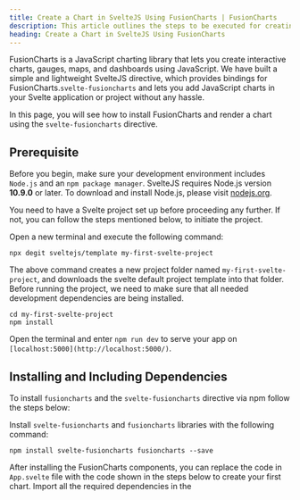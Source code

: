 ```yaml
---
title: Create a Chart in SvelteJS Using FusionCharts | FusionCharts
description: This article outlines the steps to be executed for creating your first chart using the svelte-fusioncharts component.
heading: Create a Chart in SvelteJS Using FusionCharts
---
```


FusionCharts is a JavaScript charting library that lets you create interactive charts, gauges, maps, and dashboards using JavaScript. We have built a simple and lightweight SvelteJS directive, which provides bindings for FusionCharts.`svelte-fusioncharts` and lets you add JavaScript charts in your Svelte application or project without any hassle.

In this page, you will see how to install FusionCharts and render a chart using the `svelte-fusioncharts` directive.

## Prerequisite

Before you begin, make sure your development environment includes `Node.js` and an `npm package manager`. SvelteJS requires Node.js version **10.9.0** or later. To download and install Node.js, please visit [nodejs.org](https://nodejs.org/).

You need to have a Svelte project set up before proceeding any further. If not, you can follow the steps mentioned below, to initiate the project.

Open a new terminal and execute the following command:

```shellscript
npx degit sveltejs/template my-first-svelte-project
```

The above command creates a new project folder named `my-first-svelte-project`, and downloads the svelte default project template into that folder. Before running the project, we need to make sure that all needed development dependencies are being installed.

```shellscript
cd my-first-svelte-project
npm install
```

Open the terminal and enter `npm run dev` to serve your app on `[localhost:5000](http://localhost:5000/)`.

## Installing and Including Dependencies

To install `fusioncharts` and the `svelte-fusioncharts` directive via npm follow the steps below:

Install `svelte-fusioncharts` and `fusioncharts` libraries with the following command:

```shellscript
npm install svelte-fusioncharts fusioncharts --save
```

After installing the FusionCharts components, you can replace the code in `App.svelte` file with the code shown in the steps below to create your first chart. Import all the required dependencies in the <script> tag to get started.

```html
<script>
  //Import the Fusioncharts library
  import FusionCharts from "fusioncharts";

  //Import the chart modules
  import Charts from "fusioncharts/fusioncharts.charts";

  //Import the theme as fusion
  import FusionTheme from "fusioncharts/themes/fusioncharts.theme.fusion";

  //Import the Svelte component
  import SvelteFC, { fcRoot } from "svelte-fusioncharts";

  // Always set FusionCharts as the first parameter
  fcRoot(FusionCharts, Charts, FusionTheme);
</script>
```

That completes the installation of FusionCharts and the `svelte-fusioncharts` directive.

## Preparing the Data

Let's create a chart showing the "Countries with Most Oil Reserves". The data of the oil reserves present in various countries is shown in tabular form below.

| Country   | No. of Oil Reserves |
| --------- | ------------------- |
| Venezuela | 290K                |
| Saudi     | 260K                |
| Canada    | 180K                |
| Iran      | 140K                |
| Russia    | 115K                |
| UAE       | 100K                |
| US        | 30K                 |
| China     | 30K                 |

Since we are plotting a single dataset, let us create a column 2D chart with 'Countries' as data labels along X-axis and 'No. of Oil Reserves' as data values along Y-axis. Let us prepare the data for a single-series chart.

FusionCharts accepts the data in JSON format. Include the data object in the &lt;script&gt; tag of `App.svelte` file. So the above data in the tabular form will look as follows:

```javascript
// Preparing the chart data
const chartData = [
  { label: "Venezuela", value: "290" },
  { label: "Saudi", value: "260" },
  { label: "Canada", value: "180" },
  { label: "Iran", value: "140" },
  { label: "Russia", value: "115" },
  { label: "UAE", value: "100" },
  { label: "US", value: "30" },
  { label: "China", value: "30" }
];
```

## Configure Your Chart

Now that the data is ready, let's work on the styling, positioning and giving your chart a context.

Store the chart configurations in a JSON object. In this JSON object:

```javascript
//Create your configuration object
const chartConfigs = {
  type: "column2d", //Select the chart type
  width: 600, //Set the width of the chart
  height: 400, //Set the height of the chart
  dataFormat: "json", //Set the input dataFormat to json
  dataSource: {
    chart: {
      caption: "Countries With Most Oil Reserves [2017-18]", //Set the caption to your chart
      subCaption: "In MMbbl = One Million Barrels", //Set a sub-caption to your chart
      xAxisName: "Country", //Assign a relevant name to your x-axis
      yAxisName: "Reserves (MMbbl)", //Assign a relevant name to your y-axis
      numberSuffix: "K",
      theme: "fusion" //Apply a theme to your chart
    },
    //Include chartData from STEP 2
    data: chartData
  }
};
```

## Render the Chart

Finally, get ready to render your first chart. Follow the steps mentioned below:

**Step 1**: In `App.svelte` include the necessary files and import the `fusioncharts` dependency.

Store the chart configurations in a JSON object.

The consolidated code is shown below:

```html
<script>
  import FusionCharts from "fusioncharts";
  import Charts from "fusioncharts/fusioncharts.charts";
  import FusionTheme from "fusioncharts/themes/fusioncharts.theme.fusion";
  import SvelteFC, { fcRoot } from "svelte-fusioncharts";

  // Always set FusionCharts as the first parameter
  fcRoot(FusionCharts, Charts, FusionTheme);
  //STEP 2 : preparing the chart Data
  const chartData = [
    { label: "Venezuela", value: "290" },
    { label: "Saudi", value: "260" },
    { label: "Canada", value: "180" },
    { label: "Iran", value: "140" },
    { label: "Russia", value: "115" },
    { label: "UAE", value: "100" },
    { label: "US", value: "30" },
    { label: "China", value: "30" }
  ];

  //STEP 3: Create your configuration object
  const chartConfigs = {
    type: "column2d", //Select the chart type
    width: 600, //Set the width of the chart
    height: 400, //Set the height of the chart
    dataFormat: "json", //Set the input dataFormat to json
    dataSource: {
      chart: {
        caption: "Countries With Most Oil Reserves [2017-18]",
        subCaption: "In MMbbl = One Million barrels",
        xAxisName: "Country", //Assign a relevant name to your x-axis
        yAxisName: "Reserves (MMbbl)", //Assign a relevant name to your y-axis
        numberSuffix: "K",
        theme: "fusion" //Apply a theme to your chart
      },
      //Include chartData from STEP 2
      data: chartData
    }
  };
</script>

<SvelteFC {...chartConfigs} />
```

**Step 2**: Export the **app** from `main.js`.

```javascript
import App from "./App.svelte";
var app = new App({
  target: document.body
});

export default app;
```

**Step 3**: Run `npm run dev` command in the terminal. Once the build is successful, open the `localhost` file to see your chart.

## See Your Chart

You should be able to see the chart as shown below.

{% embed_chart getting-started-your-first-chart.js %}

If you are getting a JavaScript error on your page, check your browser console for the exact error and fix accordingly. If you're unable to solve it, click [here](mailto:support@fusioncharts.com) to get in touch with our support team.

That's it! Your first chart using `svelte-fusioncharts` is ready.
